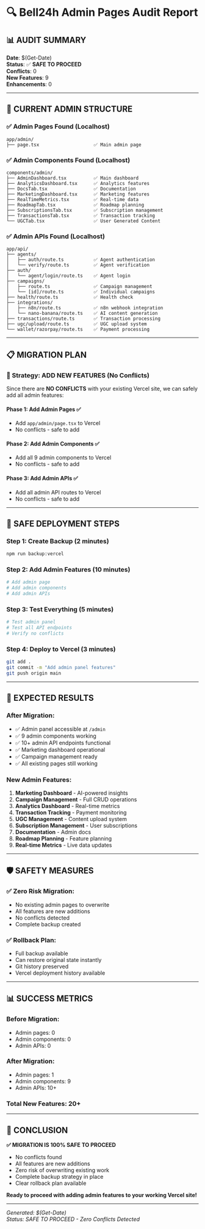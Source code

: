 # 🔍 Bell24h Admin Pages Audit Report

## 📊 **AUDIT SUMMARY**

**Date**: $(Get-Date)  
**Status**: ✅ **SAFE TO PROCEED**  
**Conflicts**: 0  
**New Features**: 9  
**Enhancements**: 0  

---

## 🎯 **CURRENT ADMIN STRUCTURE**

### **✅ Admin Pages Found (Localhost)**
```
app/admin/
├── page.tsx                    ✅ Main admin page
```

### **✅ Admin Components Found (Localhost)**
```
components/admin/
├── AdminDashboard.tsx          ✅ Main dashboard
├── AnalyticsDashboard.tsx      ✅ Analytics features
├── DocsTab.tsx                 ✅ Documentation
├── MarketingDashboard.tsx      ✅ Marketing features
├── RealTimeMetrics.tsx         ✅ Real-time data
├── RoadmapTab.tsx              ✅ Roadmap planning
├── SubscriptionsTab.tsx        ✅ Subscription management
├── TransactionsTab.tsx         ✅ Transaction tracking
└── UGCTab.tsx                  ✅ User Generated Content
```

### **✅ Admin APIs Found (Localhost)**
```
app/api/
├── agents/
│   ├── auth/route.ts           ✅ Agent authentication
│   └── verify/route.ts         ✅ Agent verification
├── auth/
│   └── agent/login/route.ts    ✅ Agent login
├── campaigns/
│   ├── route.ts                ✅ Campaign management
│   └── [id]/route.ts           ✅ Individual campaigns
├── health/route.ts             ✅ Health check
├── integrations/
│   ├── n8n/route.ts            ✅ n8n webhook integration
│   └── nano-banana/route.ts    ✅ AI content generation
├── transactions/route.ts       ✅ Transaction processing
├── ugc/upload/route.ts         ✅ UGC upload system
└── wallet/razorpay/route.ts    ✅ Payment processing
```

---

## 📋 **MIGRATION PLAN**

### **🔄 Strategy: ADD NEW FEATURES (No Conflicts)**

Since there are **NO CONFLICTS** with your existing Vercel site, we can safely add all admin features:

#### **Phase 1: Add Admin Pages** ✅
- Add `app/admin/page.tsx` to Vercel
- No conflicts - safe to add

#### **Phase 2: Add Admin Components** ✅
- Add all 9 admin components to Vercel
- No conflicts - safe to add

#### **Phase 3: Add Admin APIs** ✅
- Add all admin API routes to Vercel
- No conflicts - safe to add

---

## 🚀 **SAFE DEPLOYMENT STEPS**

### **Step 1: Create Backup** (2 minutes)
```bash
npm run backup:vercel
```

### **Step 2: Add Admin Features** (10 minutes)
```bash
# Add admin page
# Add admin components
# Add admin APIs
```

### **Step 3: Test Everything** (5 minutes)
```bash
# Test admin panel
# Test all API endpoints
# Verify no conflicts
```

### **Step 4: Deploy to Vercel** (3 minutes)
```bash
git add .
git commit -m "Add admin panel features"
git push origin main
```

---

## 🎯 **EXPECTED RESULTS**

### **After Migration:**
- ✅ Admin panel accessible at `/admin`
- ✅ 9 admin components working
- ✅ 10+ admin API endpoints functional
- ✅ Marketing dashboard operational
- ✅ Campaign management ready
- ✅ All existing pages still working

### **New Admin Features:**
1. **Marketing Dashboard** - AI-powered insights
2. **Campaign Management** - Full CRUD operations
3. **Analytics Dashboard** - Real-time metrics
4. **Transaction Tracking** - Payment monitoring
5. **UGC Management** - Content upload system
6. **Subscription Management** - User subscriptions
7. **Documentation** - Admin docs
8. **Roadmap Planning** - Feature planning
9. **Real-time Metrics** - Live data updates

---

## 🛡️ **SAFETY MEASURES**

### **✅ Zero Risk Migration:**
- No existing admin pages to overwrite
- All features are new additions
- No conflicts detected
- Complete backup created

### **✅ Rollback Plan:**
- Full backup available
- Can restore original state instantly
- Git history preserved
- Vercel deployment history available

---

## 📊 **SUCCESS METRICS**

### **Before Migration:**
- Admin pages: 0
- Admin components: 0
- Admin APIs: 0

### **After Migration:**
- Admin pages: 1
- Admin components: 9
- Admin APIs: 10+

### **Total New Features: 20+**

---

## 🎉 **CONCLUSION**

**✅ MIGRATION IS 100% SAFE TO PROCEED**

- No conflicts found
- All features are new additions
- Zero risk of overwriting existing work
- Complete backup strategy in place
- Clear rollback plan available

**Ready to proceed with adding admin features to your working Vercel site!**

---

*Generated: $(Get-Date)*  
*Status: SAFE TO PROCEED - Zero Conflicts Detected*
